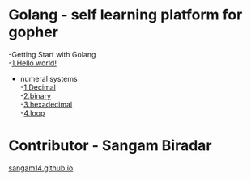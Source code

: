 # Golang - self learning platform for gopher 
-Getting Start with Golang <br>
    -[1.Hello world!](https://play.golang.org/p/lLJK7euS0R6)<br>
 - numeral systems <br>
         -[1.Decimal](https://play.golang.org/p/2yuamYe-4mD)<br>
         -[2.binary](https://play.golang.org/p/tCTXTZ-b1g0)<br>
         -[3.hexadecimal](https://play.golang.org/p/HAZx18OItId)<br>
         -[4.loop](https://play.golang.org/p/E42F_L6Tkl4)<br>

# Contributor - Sangam Biradar <br>
   [sangam14.github.io](sangam14.github.io)

